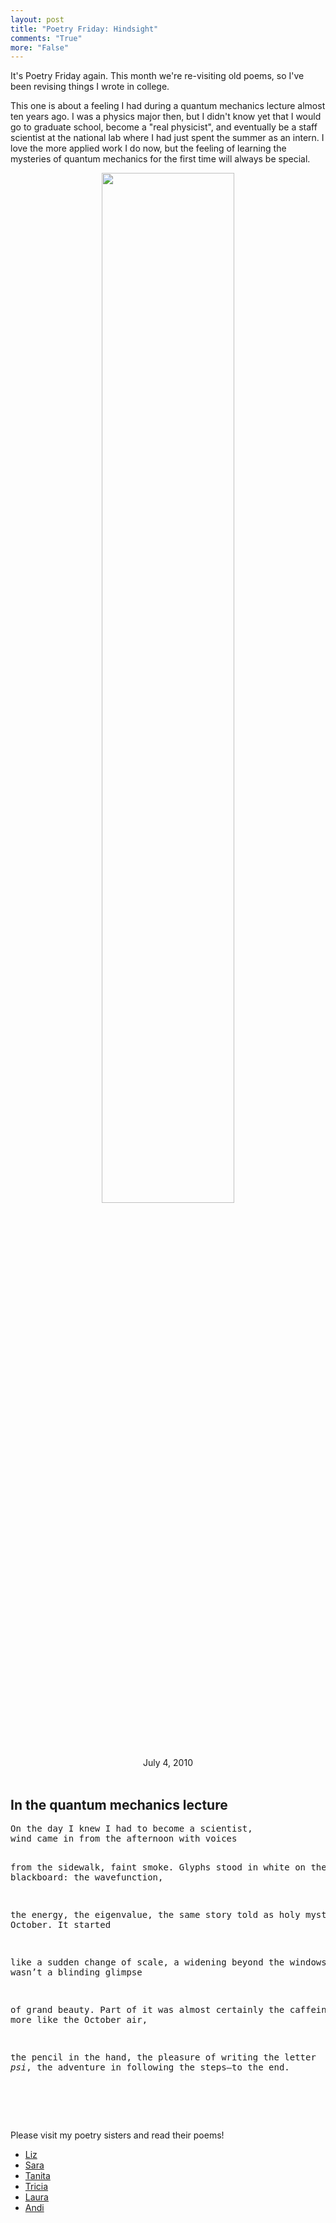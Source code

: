 ```yaml
---
layout: post
title: "Poetry Friday: Hindsight"
comments: "True"
more: "False"
---
```


It's Poetry Friday again. This month we're re-visiting old poems, so I've been revising things I wrote in college.

This one is about a feeling I had during a quantum mechanics lecture almost ten years ago. I was a physics major then, but I didn't know yet that I would go to graduate school, become a "real physicist", and eventually be a staff scientist at the national lab where I had just spent the summer as an intern. I love the more applied work I do now, but the feeling of learning the mysteries of quantum mechanics for the first time will always be special.

<center><div class="thumbnail"><img src="{{ site.baseurl }}/public/img/DSC_0493.JPG" width="65%" class="thumbnail img-responsive">
<div class="caption">July 4, 2010</div></div>
</center>

<br>
<h2>In the quantum mechanics lecture</h2>
<pre class="poem">
On the day I knew I had to become a scientist,
wind came in from the afternoon with voices

from the sidewalk, faint smoke. Glyphs stood
in white on the blackboard: the wavefunction, 

the energy, the eigenvalue, the same story
told as holy mystery every October. It started 

like a sudden change of scale, a widening 
beyond the windows. It wasn’t a blinding glimpse 

of grand beauty. Part of it was almost certainly 
the caffeine. It was more like the October air, 

the pencil in the hand, the pleasure of writing the letter <i>psi</i>,
the adventure in following the steps&mdash;to the end. 

</pre>
<br><br>


Please visit my poetry sisters and read their poems!

* [Liz]()
* [Sara]()
* [Tanita]()
* [Tricia]()
* [Laura](https://wp.me/p6Bicx-7w4)
* [Andi]()

